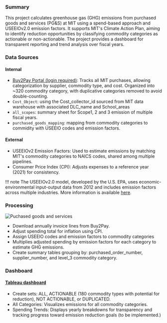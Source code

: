 ### Summary

This project calculates greenhouse gas (GHG) emissions from purchased goods and services (PG&S) at MIT using a spend-based approach and USEEIOv2.0 emission factors. It supports MIT's Climate Action Plan, aiming to identify reduction opportunities by classifying commodity categories as actionable or non-actionable. The project provides a dashboard for transparent reporting and trend analysis over fiscal years.

### Data Sources

#### Internal

* [Buy2Pay Portal (login required)](https://mit.coupahost.com/user/home): Tracks all MIT purchases, allowing categorization by supplier, commodity type, and cost. Organized into ~320 commodity category, with duplicative categories removed to avoid double-counting.
* `Cost_Object`: using the Cost_collector_id sourced from MIT data warehouse with associated DLC\_name and School\_areas
* `all_scopes`: summary sheet for Scope1, 2 and 3 emission of multiple fiscal years.
* `purchased_goods_mapping`: mapping from commodity categories to commidity with USEEIO codes and emission factors.

#### External

* USEEIOv2 Emission Factors: Used to estimate emissions by matching MIT's commodity categories to NAICS codes, shared among multiple pipelines.
* Consumer Price Index (CPI): Adjusts expenses to a reference year (2021) for consistency.

!!! note
	The USEEIOv2.0 model, developed by the U.S. EPA, uses economic-environmental input-output data from 2012 and includes emission factors across multiple industries. More information is available [here](https://www.epa.gov/land-research/us-environmentally-extended-input-output-useeio-technical-content).

### Processing

![Puchased goods and services](pns.png#shadow)

* Download annually invoice lines from Buy2Pay.
* Adjust spending total for inflation using CPI.
* Assign USEEIO codes and emission factors to commodity categories
* Multiplies adjusted spending by emission factors for each category to estimate GHG emissions.
* Create summary tables grouping by: purchased_order_number, supplier_number, and level_3 commodity category.

### Dashboard

#### [Tableau dashboard](https://tableau.mit.edu/#/views/FY2024Scope3PurchasedGoodsandServicesOct29/Actionable_Select?)

* Create sets: ALL, ACTIONABLE (180 commodity types with potential for reduction), NOT ACTIONABLE, or DUPLICATED.
* All Categories: Visualizes emissions for all commodity categories.
* Spending Trends: Displays yearly breakdowns for transparency and tracking progress toward emission reduction goals (to be implemented.)
